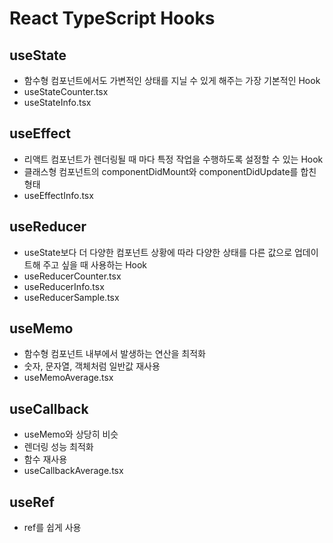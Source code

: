 # React TypeScript Hooks

## useState

- 함수형 컴포넌트에서도 가변적인 상태를 지닐 수 있게 해주는 가장 기본적인 Hook
- useStateCounter.tsx
- useStateInfo.tsx

## useEffect

- 리액트 컴포넌트가 렌더링될 때 마다 특정 작업을 수행하도록 설정할 수 있는 Hook
- 클래스형 컴포넌트의 componentDidMount와 componentDidUpdate를 합친 형태
- useEffectInfo.tsx

## useReducer

- useState보다 더 다양한 컴포넌트 상황에 따라 다양한 상태를 다른 값으로 업데이트해 주고 싶을 때 사용하는 Hook
- useReducerCounter.tsx
- useReducerInfo.tsx
- useReducerSample.tsx

## useMemo

- 함수형 컴포넌트 내부에서 발생하는 연산을 최적화
- 숫자, 문자열, 객체처럼 일반값 재사용
- useMemoAverage.tsx

## useCallback

- useMemo와 상당히 비슷
- 렌더링 성능 최적화
- 함수 재사용
- useCallbackAverage.tsx

## useRef

- ref를 쉽게 사용
